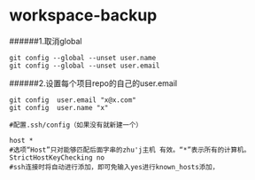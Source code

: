 # workspace-backup

######1.取消global
```git
git config --global --unset user.name
git config --global --unset user.email
```

######2.设置每个项目repo的自己的user.email
```git
git config  user.email "x@x.com"
git config  user.name "x"
```


```vim ~/.ssh/config
#配置.ssh/config（如果没有就新建一个）
```
```
host *
#选项“Host”只对能够匹配后面字串的zhu'j主机 有效。“*”表示所有的计算机。
StrictHostKeyChecking no
#ssh连接时将自动进行添加，即可免输入yes进行known_hosts添加，
```
